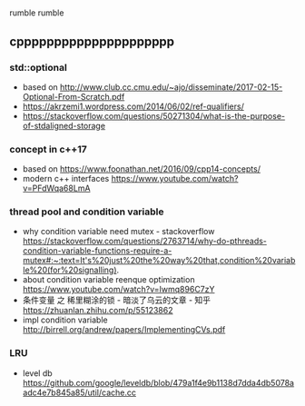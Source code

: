 # 
rumble rumble

## cppppppppppppppppppppp

### std::optional
- based on
    http://www.club.cc.cmu.edu/~ajo/disseminate/2017-02-15-Optional-From-Scratch.pdf
- https://akrzemi1.wordpress.com/2014/06/02/ref-qualifiers/
- https://stackoverflow.com/questions/50271304/what-is-the-purpose-of-stdaligned-storage


### concept in c++17
- based on 
    https://www.foonathan.net/2016/09/cpp14-concepts/
- modern c++ interfaces 
    https://www.youtube.com/watch?v=PFdWqa68LmA

### thread pool and condition variable
- why condition variable need mutex - stackoverflow
    https://stackoverflow.com/questions/2763714/why-do-pthreads-condition-variable-functions-require-a-mutex#:~:text=It's%20just%20the%20way%20that,condition%20variable%20(for%20signalling).
- about condition variable reenque optimization
    https://www.youtube.com/watch?v=Iwmq896C7zY
- 条件变量 之 稀里糊涂的锁 - 暗淡了乌云的文章 - 知乎
    https://zhuanlan.zhihu.com/p/55123862
- impl condition variable    
    http://birrell.org/andrew/papers/ImplementingCVs.pdf

### LRU
- level db
    https://github.com/google/leveldb/blob/479a1f4e9b1138d7dda4db5078aadc4e7b845a85/util/cache.cc 

